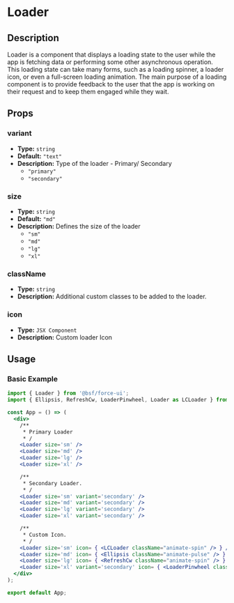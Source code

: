 # Loader

## Description

Loader is a component that displays a loading state to the user while the app is fetching data or performing some other asynchronous operation. This loading state can take many forms, such as a loading spinner, a loader icon, or even a full-screen loading animation. The main purpose of a loading component is to provide feedback to the user that the app is working on their request and to keep them engaged while they wait.

## Props

### variant
- **Type:** `string`
- **Default:** `"text"`
- **Description:** Type of the loader - Primary/ Secondary
    - `"primary"`
    - `"secondary"`

### size
- **Type:** `string`
- **Default:** `"md"`
- **Description:** Defines the size of the loader
    - `"sm"`
    - `"md"`
    - `"lg"`
    - `"xl"`

### className
- **Type:** `string`
- **Description:** Additional custom classes to be added to the loader.

### icon
- **Type:** `JSX Component`
- **Description:** Custom loader Icon

## Usage

### Basic Example

```jsx
import { Loader } from '@bsf/force-ui';
import { Ellipsis, RefreshCw, LoaderPinwheel, Loader as LCLoader } from 'lucide-react';

const App = () => (
  <div>
    /**
     * Primary Loader
     * /
    <Loader size='sm' />
    <Loader size='md' />
    <Loader size='lg' />
    <Loader size='xl' />

    /**
     * Secondary Loader.
     * /
    <Loader size='sm' variant='secondary' />
    <Loader size='md' variant='secondary' />
    <Loader size='lg' variant='secondary' />
    <Loader size='xl' variant='secondary' />

    /**
     * Custom Icon.
     * /
    <Loader size='sm' icon= { <LCLoader className="animate-spin" /> } />
    <Loader size='md' icon= { <Ellipsis className="animate-pulse" /> } />
    <Loader size='lg' icon= { <RefreshCw className="animate-spin" /> } />
    <Loader size='xl' variant='secondary' icon= { <LoaderPinwheel className="animate-spin" /> } />
  </div>
);

export default App;
```

